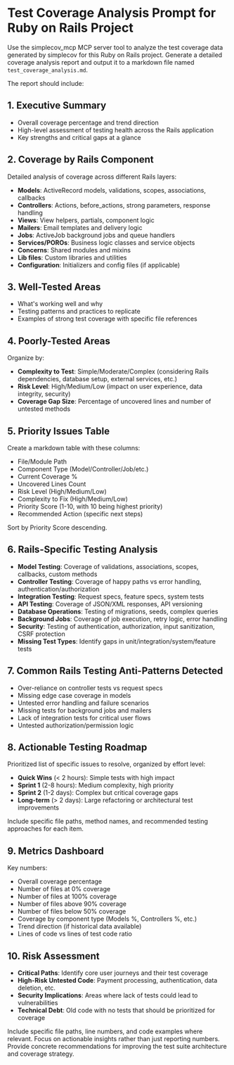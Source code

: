 # Test Coverage Analysis Prompt for Ruby on Rails Project

Use the simplecov_mcp MCP server tool to analyze the test coverage data generated by simplecov for this Ruby on Rails project. Generate a detailed coverage analysis report and output it to a markdown file named `test_coverage_analysis.md`.

The report should include:

## 1. Executive Summary
- Overall coverage percentage and trend direction
- High-level assessment of testing health across the Rails application
- Key strengths and critical gaps at a glance

## 2. Coverage by Rails Component
Detailed analysis of coverage across different Rails layers:
- **Models**: ActiveRecord models, validations, scopes, associations, callbacks
- **Controllers**: Actions, before_actions, strong parameters, response handling
- **Views**: View helpers, partials, component logic
- **Mailers**: Email templates and delivery logic
- **Jobs**: ActiveJob background jobs and queue handlers
- **Services/POROs**: Business logic classes and service objects
- **Concerns**: Shared modules and mixins
- **Lib files**: Custom libraries and utilities
- **Configuration**: Initializers and config files (if applicable)

## 3. Well-Tested Areas
- What's working well and why
- Testing patterns and practices to replicate
- Examples of strong test coverage with specific file references

## 4. Poorly-Tested Areas
Organize by:
- **Complexity to Test**: Simple/Moderate/Complex (considering Rails dependencies, database setup, external services, etc.)
- **Risk Level**: High/Medium/Low (impact on user experience, data integrity, security)
- **Coverage Gap Size**: Percentage of uncovered lines and number of untested methods

## 5. Priority Issues Table
Create a markdown table with these columns:
- File/Module Path
- Component Type (Model/Controller/Job/etc.)
- Current Coverage %
- Uncovered Lines Count
- Risk Level (High/Medium/Low)
- Complexity to Fix (High/Medium/Low)
- Priority Score (1-10, with 10 being highest priority)
- Recommended Action (specific next steps)

Sort by Priority Score descending.

## 6. Rails-Specific Testing Analysis
- **Model Testing**: Coverage of validations, associations, scopes, callbacks, custom methods
- **Controller Testing**: Coverage of happy paths vs error handling, authentication/authorization
- **Integration Testing**: Request specs, feature specs, system tests
- **API Testing**: Coverage of JSON/XML responses, API versioning
- **Database Operations**: Testing of migrations, seeds, complex queries
- **Background Jobs**: Coverage of job execution, retry logic, error handling
- **Security**: Testing of authentication, authorization, input sanitization, CSRF protection
- **Missing Test Types**: Identify gaps in unit/integration/system/feature tests

## 7. Common Rails Testing Anti-Patterns Detected
- Over-reliance on controller tests vs request specs
- Missing edge case coverage in models
- Untested error handling and failure scenarios
- Missing tests for background jobs and mailers
- Lack of integration tests for critical user flows
- Untested authorization/permission logic

## 8. Actionable Testing Roadmap
Prioritized list of specific issues to resolve, organized by effort level:
- **Quick Wins** (< 2 hours): Simple tests with high impact
- **Sprint 1** (2-8 hours): Medium complexity, high priority
- **Sprint 2** (1-2 days): Complex but critical coverage gaps
- **Long-term** (> 2 days): Large refactoring or architectural test improvements

Include specific file paths, method names, and recommended testing approaches for each item.

## 9. Metrics Dashboard
Key numbers:
- Overall coverage percentage
- Number of files at 0% coverage
- Number of files at 100% coverage
- Number of files above 90% coverage
- Number of files below 50% coverage
- Coverage by component type (Models %, Controllers %, etc.)
- Trend direction (if historical data available)
- Lines of code vs lines of test code ratio

## 10. Risk Assessment
- **Critical Paths**: Identify core user journeys and their test coverage
- **High-Risk Untested Code**: Payment processing, authentication, data deletion, etc.
- **Security Implications**: Areas where lack of tests could lead to vulnerabilities
- **Technical Debt**: Old code with no tests that should be prioritized for coverage

Include specific file paths, line numbers, and code examples where relevant. Focus on actionable insights rather than just reporting numbers. Provide concrete recommendations for improving the test suite architecture and coverage strategy.